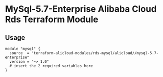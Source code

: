 # MySql-5.7-Enterprise Alibaba Cloud Rds Terraform Module

## Usage

```hcl
module "mysql" {
  source  = "terraform-alicloud-modules/rds-mysql/alicloud//mysql-5.7-enterprise"
  version = "~> 1.0"
  # insert the 2 required variables here
}
```

<!-- BEGINNING OF PRE-COMMIT-TERRAFORM DOCS HOOK -->
<!-- END OF PRE-COMMIT-TERRAFORM DOCS HOOK -->